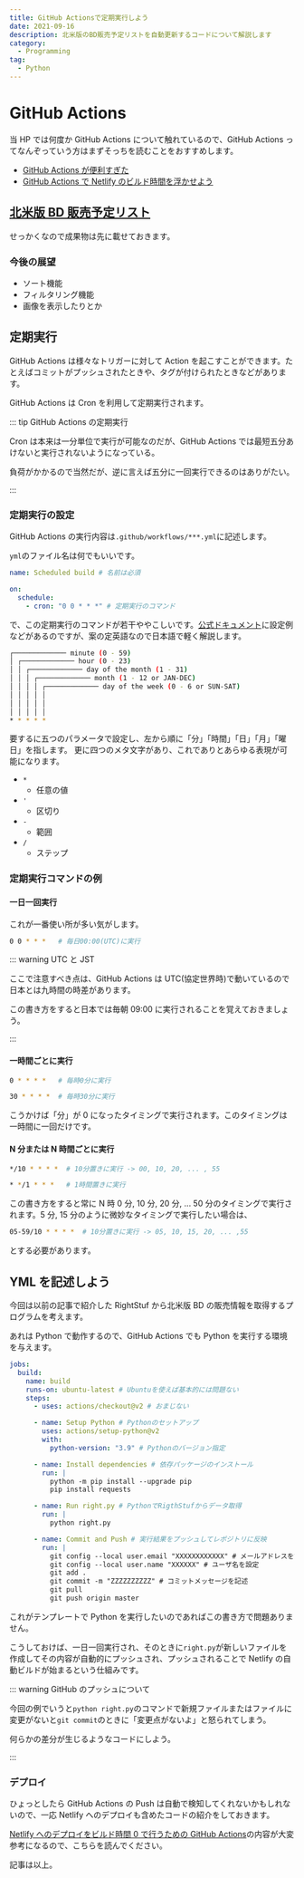 ```yaml
---
title: GitHub Actionsで定期実行しよう
date: 2021-09-16
description: 北米版のBD販売予定リストを自動更新するコードについて解説します
category:
  - Programming
tag:
  - Python
---
```


# GitHub Actions

当 HP では何度か GitHub Actions について触れているので、GitHub Actions ってなんぞっていう方はまずそっちを読むことをおすすめします。

- [GitHub Actions が便利すぎた](https://tkgstrator.work/posts/2021/05/06/githubactions.html)
- [GitHub Actions で Netlify のビルド時間を浮かせよう](https://tkgstrator.work/posts/2021/05/06/netlifybuild.html)

<Amazon/>

## [北米版 BD 販売予定リスト](https://rightstuf-release.netlify.app/)

せっかくなので成果物は先に載せておきます。

### 今後の展望

- ソート機能
- フィルタリング機能
- 画像を表示したりとか

## 定期実行

GitHub Actions は様々なトリガーに対して Action を起こすことができます。たとえばコミットがプッシュされたときや、タグが付けられたときなどがあります。

GitHub Actions は Cron を利用して定期実行されます。

::: tip GitHub Actions の定期実行

Cron は本来は一分単位で実行が可能なのだが、GitHub Actions では最短五分あけないと実行されないようになっている。

負荷がかかるので当然だが、逆に言えば五分に一回実行できるのはありがたい。

:::

### 定期実行の設定

GitHub Actions の実行内容は`.github/workflows/***.yml`に記述します。

`yml`のファイル名は何でもいいです。

```yml
name: Scheduled build # 名前は必須

on:
  schedule:
    - cron: "0 0 * * *" # 定期実行のコマンド
```

で、この定期実行のコマンドが若干ややこしいです。[公式ドキュメント](https://docs.github.com/en/actions/reference/events-that-trigger-workflows#scheduled-events)に設定例などがあるのですが、案の定英語なので日本語で軽く解説します。

```sh
┌───────────── minute (0 - 59)
│ ┌───────────── hour (0 - 23)
│ │ ┌───────────── day of the month (1 - 31)
│ │ │ ┌───────────── month (1 - 12 or JAN-DEC)
│ │ │ │ ┌───────────── day of the week (0 - 6 or SUN-SAT)
│ │ │ │ │
│ │ │ │ │
│ │ │ │ │
* * * * *
```

要するに五つのパラメータで設定し、左から順に「分」「時間」「日」「月」「曜日」を指します。 更に四つのメタ文字があり、これでありとあらゆる表現が可能になります。

- `*`
  - 任意の値
- `'`
  - 区切り
- `-`
  - 範囲
- `/`
  - ステップ

### 定期実行コマンドの例

#### 一日一回実行

これが一番使い所が多い気がします。

```sh
0 0 * * *   # 毎日00:00(UTC)に実行
```

::: warning UTC と JST

ここで注意すべき点は、GitHub Actions は UTC(協定世界時)で動いているので日本とは九時間の時差があります。

この書き方をすると日本では毎朝 09:00 に実行されることを覚えておきましょう。

:::

#### 一時間ごとに実行

```sh
0 * * * *   # 毎時0分に実行

30 * * * *  # 毎時30分に実行
```

こうかけば「分」が 0 になったタイミングで実行されます。このタイミングは一時間に一回だけです。

#### N 分または N 時間ごとに実行

```sh
*/10 * * * *  # 10分置きに実行 -> 00, 10, 20, ... , 55

* */1 * * *   # 1時間置きに実行
```

この書き方をすると常に N 時 0 分, 10 分, 20 分, ... 50 分のタイミングで実行されます。5 分, 15 分のように微妙なタイミングで実行したい場合は、

```sh
05-59/10 * * * *  # 10分置きに実行 -> 05, 10, 15, 20, ... ,55
```

とする必要があります。

## YML を記述しよう

今回は以前の記事で紹介した RightStuf から北米版 BD の販売情報を取得するプログラムを考えます。

あれは Python で動作するので、GitHub Actions でも Python を実行する環境を与えます。

```yml
jobs:
  build:
    name: build
    runs-on: ubuntu-latest # Ubuntuを使えば基本的には問題ない
    steps:
      - uses: actions/checkout@v2 # おまじない

      - name: Setup Python # Pythonのセットアップ
        uses: actions/setup-python@v2
        with:
          python-version: "3.9" # Pythonのバージョン指定

      - name: Install dependencies # 依存パッケージのインストール
        run: |
          python -m pip install --upgrade pip
          pip install requests

      - name: Run right.py # PythonでRigthStufからデータ取得
        run: |
          python right.py

      - name: Commit and Push # 実行結果をプッシュしてレポジトリに反映
        run: |
          git config --local user.email "XXXXXXXXXXXX" # メールアドレスを設定 
          git config --local user.name "XXXXXX" # ユーザ名を設定
          git add .
          git commit -m "ZZZZZZZZZZ" # コミットメッセージを記述
          git pull
          git push origin master
```

これがテンプレートで Python を実行したいのであればこの書き方で問題ありません。

こうしておけば、一日一回実行され、そのときに`right.py`が新しいファイルを作成してその内容が自動的にプッシュされ、プッシュされることで Netlify の自動ビルドが始まるという仕組みです。

::: warning GitHub のプッシュについて

今回の例でいうと`python right.py`のコマンドで新規ファイルまたはファイルに変更がないと`git commit`のときに「変更点がないよ」と怒られてしまう。

何らかの差分が生じるようなコードにしよう。

:::

### デプロイ

ひょっとしたら GitHub Actions の Push は自動で検知してくれないかもしれないので、一応 Netlify へのデプロイも含めたコードの紹介をしておきます。

[Netlify へのデプロイをビルド時間 0 で行うための GitHub Actions](https://qiita.com/nwtgck/items/e9a355c2ccb03d8e8eb0)の内容が大変参考になるので、こちらを読んでください。

記事は以上。

<Amazon/>
